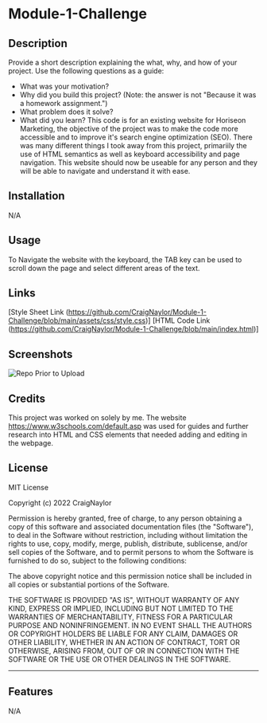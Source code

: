 # Module-1-Challenge

## Description

Provide a short description explaining the what, why, and how of your project. Use the following questions as a guide:

- What was your motivation?
- Why did you build this project? (Note: the answer is not "Because it was a homework assignment.")
- What problem does it solve?
- What did you learn?
This code is for an existing website for Horiseon Marketing, the objective of the project was to make the code more accessible and to improve it's search engine optimization (SEO). 
There was many different things I took away from this project, primariily the use of HTML semantics as well as keyboard accessibility and page navigation. 
This website should now be useable for any person and they will be able to navigate and understand it with ease. 


## Installation

N/A

## Usage

To Navigate the website with the keyboard, the TAB key can be used to scroll down the page and select different areas of the text. 


## Links
[Style Sheet Link (https://github.com/CraigNaylor/Module-1-Challenge/blob/main/assets/css/style.css)]
[HTML Code Link (https://github.com/CraigNaylor/Module-1-Challenge/blob/main/index.html)]

## Screenshots
![Repo Prior to Upload]()

## Credits

This project was worked on solely by me. The website https://www.w3schools.com/default.asp was used for guides and further research into HTML and CSS elements that needed adding and editing in the webpage. 

## License

MIT License

Copyright (c) 2022 CraigNaylor

Permission is hereby granted, free of charge, to any person obtaining a copy
of this software and associated documentation files (the "Software"), to deal
in the Software without restriction, including without limitation the rights
to use, copy, modify, merge, publish, distribute, sublicense, and/or sell
copies of the Software, and to permit persons to whom the Software is
furnished to do so, subject to the following conditions:

The above copyright notice and this permission notice shall be included in all
copies or substantial portions of the Software.

THE SOFTWARE IS PROVIDED "AS IS", WITHOUT WARRANTY OF ANY KIND, EXPRESS OR
IMPLIED, INCLUDING BUT NOT LIMITED TO THE WARRANTIES OF MERCHANTABILITY,
FITNESS FOR A PARTICULAR PURPOSE AND NONINFRINGEMENT. IN NO EVENT SHALL THE
AUTHORS OR COPYRIGHT HOLDERS BE LIABLE FOR ANY CLAIM, DAMAGES OR OTHER
LIABILITY, WHETHER IN AN ACTION OF CONTRACT, TORT OR OTHERWISE, ARISING FROM,
OUT OF OR IN CONNECTION WITH THE SOFTWARE OR THE USE OR OTHER DEALINGS IN THE
SOFTWARE.

---


## Features
N/A